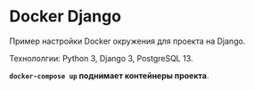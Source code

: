 # Docker Django

Пример настройки Docker окружения для проекта на Django.

Технололгии: Python 3, Django 3, PostgreSQL 13.

**`docker-compose up` поднимает контейнеры проекта**.